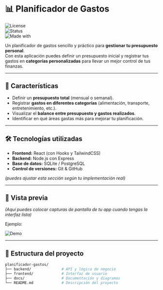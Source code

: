 # 📊 Planificador de Gastos

![License](https://img.shields.io/badge/license-MIT-blue.svg)  
![Status](https://img.shields.io/badge/status-en%20desarrollo-yellow)  
![Made with](https://img.shields.io/badge/made%20with-❤️-red)

Un planificador de gastos sencillo y práctico para **gestionar tu presupuesto personal**.  
Con esta aplicación puedes definir un presupuesto inicial y registrar tus gastos en **categorías personalizadas** para llevar un mejor control de tus finanzas.

---

## 🚀 Características

- Definir un **presupuesto total** (mensual o semanal).  
- Registrar **gastos en diferentes categorías** (alimentación, transporte, entretenimiento, etc.).  
- Visualizar el **balance entre presupuesto y gastos realizados**.  
- Identificar en qué áreas gastas más para mejorar tu planificación.  

---

## 🛠️ Tecnologías utilizadas

- **Frontend:** React (con Hooks y TailwindCSS)  
- **Backend:** Node.js con Express  
- **Base de datos:** SQLite / PostgreSQL  
- **Control de versiones:** Git & GitHub  

*(puedes ajustar esta sección según tu implementación real)*  

---

## 📸 Vista previa

*(Aquí puedes colocar capturas de pantalla de tu app cuando tengas la interfaz lista)*  

Ejemplo:  

![Demo](https://via.placeholder.com/800x400?text=Vista+previa+del+Planificador+de+Gastos)

---

## 📂 Estructura del proyecto

```bash
planificador-gastos/
├── backend/              # API y lógica de negocio
├── frontend/             # Interfaz de usuario
├── docs/                 # Documentación y diagramas
└── README.md             # Descripción del proyecto
